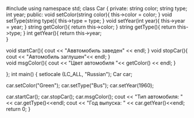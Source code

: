 #include <iostream> 
using namespace std; 
class Car 
{ 
private: 
  string color; 
  string type; 
  int year; 
 public: 
  void setColor(string color){ 
  this->color = color; 
 } 
  void setType(string type){ 
  this->type = type; 
 } 
  void setYear(int year){ 
  this->year = year; 
 } 
 string getColor(){ 
  return this->color; 
 } 
 string getType(){ 
  return this->type; 
 } 
 int getYear(){ 
  return this->year;  
 } 
  
 void startCar(){ 
  cout << "Аввтомобиль заведен" << endl; 
 } 
 void stopCar(){ 
  cout << "Автомобиль заглушен"<< endl; 
 }  
 void msgColor(){ 
  cout << "Цвет автомобиля "<< getColor() << endl; 
 } 
     
}; 
 int main() 
{ 
setlocale (LC_ALL, "Russian"); 
 Car car; 
  
 car.setColor("Green"); 
 car.setType("Bus"); 
 car.setYear(1960); 
  
 car.startCar(); 
 car.stopCar(); 
 car.msgColor(); 
 cout << "Тип автомобиля: " << car.getType()<<endl; 
 cout << "Год выпуска: " << car.getYear()<<endl; 
 return 0; 
}
